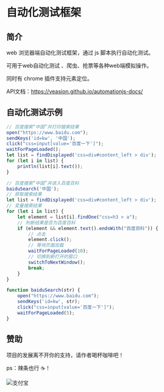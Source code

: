# 自动化测试框架
## 简介

web 浏览器端自动化测试框架，通过 js 脚本执行自动化测试。

可用于web自动化测试 、爬虫、抢票等各种web端模拟操作。

同时有 chrome 插件支持元素定位。

API文档：https://veasion.github.io/automationjs-docs/



## 自动化测试示例

```js
// 百度搜索“中国”并打印搜索结果
open("https://www.baidu.com");
sendKeys('id=kw', '中国');
click("css=input[value='百度一下']");
waitForPageLoaded();
let list = findDisplayed('css=div#content_left > div');
for (let i in list) {
    println(list[i].text());
}
```



```js
// 百度搜索“中国”并进入百度百科
baiduSearch('中国');
// 获取搜索结果
let list = findDisplayed('css=div#content_left > div');
// 变量搜索结果
for (let i in list) {
    let element = list[i].findOne("css=h3 > a");
    // 判断结果是否为百度百科
    if (element && element.text().endsWith("百度百科")) {
        // 点击
        element.click();
        // 等待页面加载
        waitForPageLoaded(10);
        // 切换到新打开的窗口
        switchToNextWindow();
        break;
    }
}

function baiduSearch(str) {
    open("https://www.baidu.com");
    sendKeys('id=kw', str);
    click("css=input[value='百度一下']");
    waitForPageLoaded(5);
}
```



## 赞助

项目的发展离不开你的支持，请作者喝杯咖啡吧！

ps：辣条也行 ☕！

![支付宝](https://veasion.oss-cn-shanghai.aliyuncs.com/alipay.png?x-oss-process=image/resize,m_lfit,h_360,w_360)

